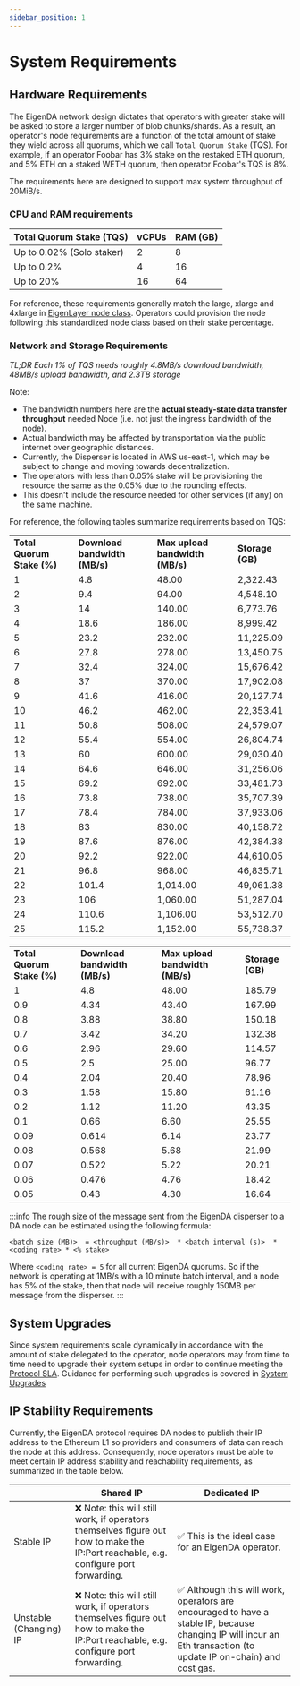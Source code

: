 ```yaml
---
sidebar_position: 1
---
```


# System Requirements

## Hardware Requirements

The EigenDA network design dictates that operators with greater stake will
be asked to store a larger number of blob chunks/shards. As a result, an operator's node requirements are a
function of the total amount of stake they wield across all quorums, which we
call `Total Quorum Stake` (TQS). For example, if an operator Foobar has 3% stake
on the restaked ETH quorum, and 5% ETH on a staked WETH quorum, then operator
Foobar's TQS is 8%.

The requirements here are designed to support max system throughput of 20MiB/s.

### CPU and RAM requirements

| Total Quorum Stake (TQS) | vCPUs |  RAM (GB)|
| ------------------------ | ----------------------- | -------------------- |
| Up to 0.02% (Solo staker)      | 2 | 8   |
| Up to 0.2%                     |  4 | 16        |
| Up to 20%                      |  16 | 64     |

For reference, these requirements generally match the large, xlarge and 4xlarge in [EigenLayer node class](https://docs.eigenlayer.xyz/eigenlayer/operator-guides/eigenlayer-node-classes#general-purpose-eigenlayer-node-classes). Operators could provision the node following this standardized node class based on their stake percentage.

### Network and Storage Requirements

*TL;DR Each 1% of TQS needs roughly 4.8MB/s download bandwidth, 48MB/s upload bandwidth, and 2.3TB storage*

Note:
* The bandwidth numbers here are the **actual steady-state data transfer throughput** needed Node (i.e. not just the ingress bandwidth of the node).
* Actual bandwidth may be affected by transportation via the public internet over geographic distances.
* Currently, the Disperser is located in AWS us-east-1, which may be subject to change and moving towards decentralization.
* The operators with less than 0.05% stake will be provisioning the resource the same as the 0.05% due to the rounding effects.
* This doesn't include the resource needed for other services (if any) on the same machine.

For reference, the following tables summarize requirements based on TQS:

<table>
<tr>
<td><strong>Total Quorum Stake (%)</strong></td>
<td><strong>Download bandwidth (MB/s)</strong></td>
<td><strong>Max upload bandwidth (MB/s)</strong></td>
<td><strong>Storage (GB)</strong></td>
</tr>
<tr>
<td>1</td>
<td>4.8</td>
<td>48.00</td>
<td>2,322.43</td>
</tr>
<tr>
<td>2</td>
<td>9.4</td>
<td>94.00</td>
<td>4,548.10</td>
</tr>
<tr>
<td>3</td>
<td>14</td>
<td>140.00</td>
<td>6,773.76</td>
</tr>
<tr>
<td>4</td>
<td>18.6</td>
<td>186.00</td>
<td>8,999.42</td>
</tr>
<tr>
<td>5</td>
<td>23.2</td>
<td>232.00</td>
<td>11,225.09</td>
</tr>
<tr>
<td>6</td>
<td>27.8</td>
<td>278.00</td>
<td>13,450.75</td>
</tr>
<tr>
<td>7</td>
<td>32.4</td>
<td>324.00</td>
<td>15,676.42</td>
</tr>
<tr>
<td>8</td>
<td>37</td>
<td>370.00</td>
<td>17,902.08</td>
</tr>
<tr>
<td>9</td>
<td>41.6</td>
<td>416.00</td>
<td>20,127.74</td>
</tr>
<tr>
<td>10</td>
<td>46.2</td>
<td>462.00</td>
<td>22,353.41</td>
</tr>
<tr>
<td>11</td>
<td>50.8</td>
<td>508.00</td>
<td>24,579.07</td>
</tr>
<tr>
<td>12</td>
<td>55.4</td>
<td>554.00</td>
<td>26,804.74</td>
</tr>
<tr>
<td>13</td>
<td>60</td>
<td>600.00</td>
<td>29,030.40</td>
</tr>
<tr>
<td>14</td>
<td>64.6</td>
<td>646.00</td>
<td>31,256.06</td>
</tr>
<tr>
<td>15</td>
<td>69.2</td>
<td>692.00</td>
<td>33,481.73</td>
</tr>
<tr>
<td>16</td>
<td>73.8</td>
<td>738.00</td>
<td>35,707.39</td>
</tr>
<tr>
<td>17</td>
<td>78.4</td>
<td>784.00</td>
<td>37,933.06</td>
</tr>
<tr>
<td>18</td>
<td>83</td>
<td>830.00</td>
<td>40,158.72</td>
</tr>
<tr>
<td>19</td>
<td>87.6</td>
<td>876.00</td>
<td>42,384.38</td>
</tr>
<tr>
<td>20</td>
<td>92.2</td>
<td>922.00</td>
<td>44,610.05</td>
</tr>
<tr>
<td>21</td>
<td>96.8</td>
<td>968.00</td>
<td>46,835.71</td>
</tr>
<tr>
<td>22</td>
<td>101.4</td>
<td>1,014.00</td>
<td>49,061.38</td>
</tr>
<tr>
<td>23</td>
<td>106</td>
<td>1,060.00</td>
<td>51,287.04</td>
</tr>
<tr>
<td>24</td>
<td>110.6</td>
<td>1,106.00</td>
<td>53,512.70</td>
</tr>
<tr>
<td>25</td>
<td>115.2</td>
<td>1,152.00</td>
<td>55,738.37</td>
</tr>
</table>

<table>
<tr>
<td><strong>Total Quorum Stake (%)</strong></td>
<td><strong>Download bandwidth (MB/s)</strong></td>
<td><strong>Max upload bandwidth (MB/s)</strong></td>
<td><strong>Storage (GB)</strong></td>
</tr>
<tr>
<td>1</td>
<td>4.8</td>
<td>48.00</td>
<td>185.79</td>
</tr>
<tr>
<td>0.9</td>
<td>4.34</td>
<td>43.40</td>
<td>167.99</td>
</tr>
<tr>
<td>0.8</td>
<td>3.88</td>
<td>38.80</td>
<td>150.18</td>
</tr>
<tr>
<td>0.7</td>
<td>3.42</td>
<td>34.20</td>
<td>132.38</td>
</tr>
<tr>
<td>0.6</td>
<td>2.96</td>
<td>29.60</td>
<td>114.57</td>
</tr>
<tr>
<td>0.5</td>
<td>2.5</td>
<td>25.00</td>
<td>96.77</td>
</tr>
<tr>
<td>0.4</td>
<td>2.04</td>
<td>20.40</td>
<td>78.96</td>
</tr>
<tr>
<td>0.3</td>
<td>1.58</td>
<td>15.80</td>
<td>61.16</td>
</tr>
<tr>
<td>0.2</td>
<td>1.12</td>
<td>11.20</td>
<td>43.35</td>
</tr>
<tr>
<td>0.1</td>
<td>0.66</td>
<td>6.60</td>
<td>25.55</td>
</tr>
<tr>
<td>0.09</td>
<td>0.614</td>
<td>6.14</td>
<td>23.77</td>
</tr>
<tr>
<td>0.08</td>
<td>0.568</td>
<td>5.68</td>
<td>21.99</td>
</tr>
<tr>
<td>0.07</td>
<td>0.522</td>
<td>5.22</td>
<td>20.21</td>
</tr>
<tr>
<td>0.06</td>
<td>0.476</td>
<td>4.76</td>
<td>18.42</td>
</tr>
<tr>
<td>0.05</td>
<td>0.43</td>
<td>4.30</td>
<td>16.64</td>
</tr>
</table>

:::info
The rough size of the message sent from the EigenDA disperser to a DA node can be estimated using the following formula:

```
<batch size (MB)>  = <throughput (MB/s)>  * <batch interval (s)>  * <coding rate> * <% stake>
```

Where `<coding rate> = 5` for all current EigenDA quorums. So if the network is operating at 1MB/s with a 10 minute batch interval, and a node has 5% of the stake, then that node will receive roughly 150MB per message from the disperser.
:::

## System Upgrades

Since system requirements scale dynamically in accordance with the amount of stake delegated to the operator, node operators may from time to time need to upgrade their system setups in order to continue meeting the [Protocol SLA](protocol-SLA/). Guidance for performing such upgrades is covered in [System Upgrades](../upgrades/system-upgrades/)

## IP Stability Requirements

Currently, the EigenDA protocol requires DA nodes to publish their IP address to the Ethereum L1 so providers and consumers of data can reach the node at this address. Consequently, node operators must be able to meet certain IP address stability and reachability requirements, as summarized in the table below.

|                        | Shared IP                                                                                                                           | Dedicated IP                                                                                                                                                     |
| ---------------------- | ----------------------------------------------------------------------------------------------------------------------------------- | ---------------------------------------------------------------------------------------------------------------------------------------------------------------- |
| Stable IP              | ❌ Note: this will still work, if operators themselves figure out how to make the IP:Port reachable, e.g. configure port forwarding. | ✅ This is the ideal case for an EigenDA operator.                                                                                                                |
| Unstable (Changing) IP | ❌ Note: this will still work, if operators themselves figure out how to make the IP:Port reachable, e.g. configure port forwarding. | ✅ Although this will work, operators are encouraged to have a stable IP, because changing IP will incur an Eth transaction (to update IP on-chain) and cost gas. |

